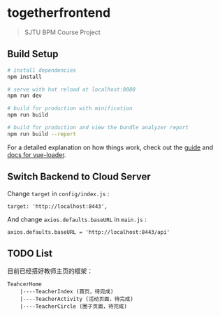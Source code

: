 # togetherfrontend

> SJTU BPM Course Project

## Build Setup

``` bash
# install dependencies
npm install

# serve with hot reload at localhost:8080
npm run dev

# build for production with minification
npm run build

# build for production and view the bundle analyzer report
npm run build --report
```

For a detailed explanation on how things work, check out the [guide](http://vuejs-templates.github.io/webpack/) and [docs for vue-loader](http://vuejs.github.io/vue-loader).

## Switch Backend to Cloud Server
Change `target` in `config/index.js` :
```
target: 'http://localhost:8443',
```

And change `axios.defaults.baseURL` in `main.js` :
```
axios.defaults.baseURL = 'http://localhost:8443/api'
```

## TODO List

目前已经搭好教师主页的框架：

```
TeahcerHome
    |----TeacherIndex (首页，待完成)
    |----TeacherActivity (活动页面，待完成)
    |----TeacherCircle (圈子页面，待完成)
```

